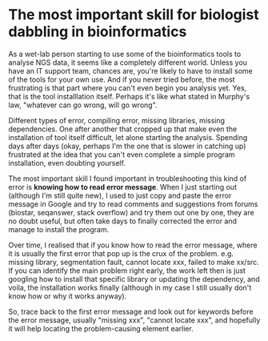 # The most important skill for biologist dabbling in bioinformatics

As a wet-lab person starting to use some of the bioinformatics tools to analyse NGS data, it seems like a completely different world.
Unless you have an IT support team, chances are, you're likely to have to install some of the tools for your own use.
And if you never tried before, the most frustrating is that part where you can't even begin you analysis yet. Yes, that is the tool installlation itself.
Perhaps it's like what stated in Murphy's law, "whatever can go wrong, will go wrong".

Different types of error, compiling error, missing libraries, missing dependencies. One after another that cropped up that make even the 
installation of tool itself difficult, let alone starting the analysis.
Spending days after days (okay, perhaps I'm the one that is slower in catching up) frustrated at the idea that you can't even complete a simple program installation,
even doubting yourself.

The most important skill I found important in troubleshooting this kind of error is **knowing how to read error message**.
When I just starting out (although I'm still quite new), I used to just copy and paste the error message in Google and try to read comments and
suggestions from forums (biostar, seqanswer, stack overflow) and try them out one by one, they are no doubt useful, but often take days to finally corrected the error and manage to install
the program.

Over time, I realised that if you know how to read the error message, where it is usually the first error that pop up is the crux of the problem.
e.g. missing library, segmentation fault, cannot locate xxx, failed to make xx/src.
If you can identify the main problem right early, the work left then is just googling how to install that specific library or updating the
dependency, and voila, the installation works finally (although in my case I still usually don't know how or why it works anyway).

So, trace back to the first error message and look out for keywords before the error message, usually "missing xxx", "cannot locate xxx", 
and hopefully it will help locating the problem-causing element earlier.
